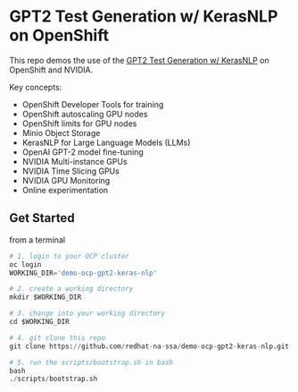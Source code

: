# GPT2 Test Generation w/ KerasNLP on OpenShift

This repo demos the use of the [GPT2 Test Generation w/ KerasNLP](https://keras.io/examples/generative/gpt2_text_generation_with_kerasnlp/)
on OpenShift and NVIDIA.

Key concepts:
- OpenShift Developer Tools for training
- OpenShift autoscaling GPU nodes
- OpenShift limits for GPU nodes
- Minio Object Storage
- KerasNLP for Large Language Models (LLMs)
- OpenAI GPT-2 model fine-tuning
- NVIDIA Multi-instance GPUs
- NVIDIA Time Slicing GPUs
- NVIDIA GPU Monitoring
- Online experimentation

## Get Started

from a terminal


```python
# 1. login to your OCP cluster
oc login
WORKING_DIR='demo-ocp-gpt2-keras-nlp'

# 2. create a working directory 
mkdir $WORKING_DIR

# 3. change into your working directory
cd $WORKING_DIR

# 4. git clone this repo 
git clone https://github.com/redhat-na-ssa/demo-ocp-gpt2-keras-nlp.git

# 5. run the scripts/bootstrap.sh in bash
bash
./scripts/bootstrap.sh

```
